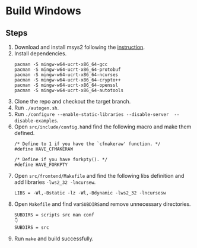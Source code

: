 # Build Windows

## Steps


1. Download and install msys2 following the [instruction](https://www.msys2.org/#installation).
2. Install dependencies.
    ```
    pacman -S mingw-w64-ucrt-x86_64-gcc
    pacman -S mingw-w64-ucrt-x86_64-protobuf
    pacman -S mingw-w64-ucrt-x86_64-ncurses
    pacman -S mingw-w64-ucrt-x86_64-crypto++
    pacman -S mingw-w64-ucrt-x86_64-openssl
    pacman -S mingw-w64-ucrt-x86_64-autotools
    ```
3. Clone the repo and checkout the target branch.
4. Run `./autogen.sh`.
5. Run `./configure --enable-static-libraries --disable-server  --disable-examples`.
6. Open `src/include/config.h`and find the following macro and make them defined.
    ```
    /* Define to 1 if you have the `cfmakeraw' function. */
    #define HAVE_CFMAKERAW
    
    /* Define if you have forkpty(). */
    #define HAVE_FORKPTY
    ```
7. Open `src/frontend/Makefile` and find the following libs definition and add libraries `-lws2_32 -lncursew`.
    ```
    LIBS = -Wl,-Bstatic -lz -Wl,-Bdynamic -lws2_32 -lncursesw
    ```
8. Open `Makefile` and find var`SUBDIRS`and remove unnecessary directories.
    ```
    SUBDIRS = scripts src man conf
    👇
    SUBDIRS = src
    ```
9. Run `make` and build successfully.